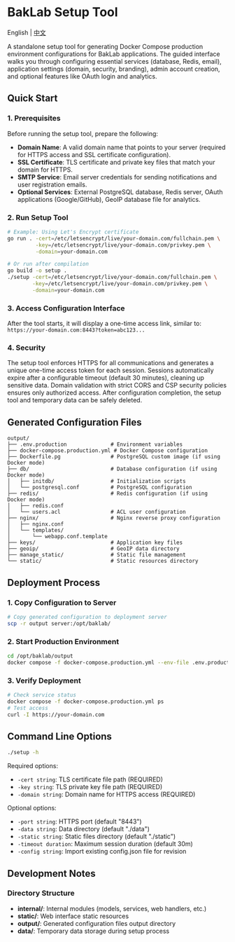 # BakLab Setup Tool

English | [中文](README.zh.md)

A standalone setup tool for generating Docker Compose production environment configurations for BakLab applications. The guided interface walks you through configuring essential services (database, Redis, email), application settings (domain, security, branding), admin account creation, and optional features like OAuth login and analytics.

## Quick Start

### 1. Prerequisites

Before running the setup tool, prepare the following:

- **Domain Name**: A valid domain name that points to your server (required for HTTPS access and SSL certificate configuration).
- **SSL Certificate**: TLS certificate and private key files that match your domain for HTTPS.
- **SMTP Service**: Email server credentials for sending notifications and user registration emails.
- **Optional Services**: External PostgreSQL database, Redis server, OAuth applications (Google/GitHub), GeoIP database file for analytics.

### 2. Run Setup Tool

```bash
# Example: Using Let's Encrypt certificate
go run . -cert=/etc/letsencrypt/live/your-domain.com/fullchain.pem \
         -key=/etc/letsencrypt/live/your-domain.com/privkey.pem \
         -domain=your-domain.com

# Or run after compilation
go build -o setup .
./setup -cert=/etc/letsencrypt/live/your-domain.com/fullchain.pem \
        -key=/etc/letsencrypt/live/your-domain.com/privkey.pem \
        -domain=your-domain.com
```

### 3. Access Configuration Interface

After the tool starts, it will display a one-time access link, similar to:
`https://your-domain.com:8443?token=abc123...`

### 4. Security

The setup tool enforces HTTPS for all communications and generates a unique one-time access token for each session. Sessions automatically expire after a configurable timeout (default 30 minutes), cleaning up sensitive data. Domain validation with strict CORS and CSP security policies ensures only authorized access. After configuration completion, the setup tool and temporary data can be safely deleted.

## Generated Configuration Files

```
output/
├── .env.production              # Environment variables
├── docker-compose.production.yml # Docker Compose configuration
├── Dockerfile.pg                # PostgreSQL custom image (if using Docker mode)
├── db/                          # Database configuration (if using Docker mode)
│   ├── initdb/                  # Initialization scripts
│   └── postgresql.conf          # PostgreSQL configuration
├── redis/                       # Redis configuration (if using Docker mode)
│   ├── redis.conf
│   └── users.acl                # ACL user configuration
├── nginx/                       # Nginx reverse proxy configuration
│   ├── nginx.conf
│   └── templates/
│       └── webapp.conf.template
├── keys/                        # Application key files
├── geoip/                       # GeoIP data directory
├── manage_static/               # Static file management
└── static/                      # Static resources directory
```

## Deployment Process

### 1. Copy Configuration to Server

```bash
# Copy generated configuration to deployment server
scp -r output server:/opt/baklab/
```

### 2. Start Production Environment

```bash
cd /opt/baklab/output
docker compose -f docker-compose.production.yml --env-file .env.production up -d
```

### 3. Verify Deployment

```bash
# Check service status
docker compose -f docker-compose.production.yml ps
# Test access
curl -I https://your-domain.com
```

## Command Line Options

```bash
./setup -h
```

Required options:
- `-cert string`: TLS certificate file path (REQUIRED)
- `-key string`: TLS private key file path (REQUIRED)
- `-domain string`: Domain name for HTTPS access (REQUIRED)

Optional options:
- `-port string`: HTTPS port (default "8443")
- `-data string`: Data directory (default "./data")
- `-static string`: Static files directory (default "./static")
- `-timeout duration`: Maximum session duration (default 30m)
- `-config string`: Import existing config.json file for revision

## Development Notes

### Directory Structure

- **internal/**: Internal modules (models, services, web handlers, etc.)
- **static/**: Web interface static resources
- **output/**: Generated configuration files output directory
- **data/**: Temporary data storage during setup process
